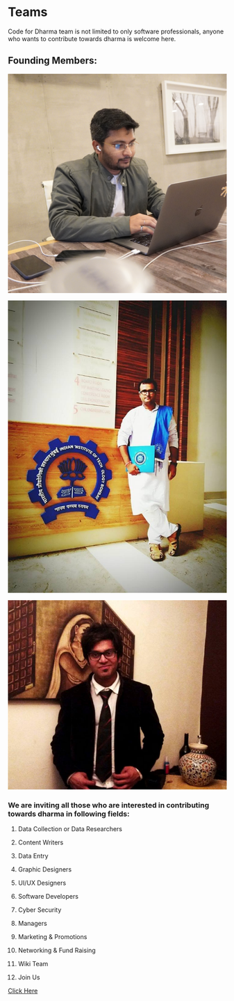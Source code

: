 # Teams

Code for Dharma team is not limited to only software professionals, anyone who wants to contribute towards dharma is welcome here.

## Founding Members:

![Himank Honey Barve \(Founder\)](.gitbook/assets/dsc02583.jpeg)

![Avinash Yadav \(Co-Founder\)](.gitbook/assets/13912306_10210167212841734_2542298851077664661_n.jpg)

![Ghoshit Khare \(Co-founder\)](.gitbook/assets/21151274_1490495017676450_4022818100372293309_n.jpg)







### We are inviting all those who are interested in contributing towards dharma in following fields:



1. Data Collection or Data Researchers

2. Content Writers

3. Data Entry

4. Graphic Designers

5. UI/UX Designers

6. Software Developers

7. Cyber Security

8. Managers

9. Marketing & Promotions

10. Networking & Fund Raising

11. Wiki Team

12. Join Us

[Click Here](join-us/join-us.md)


